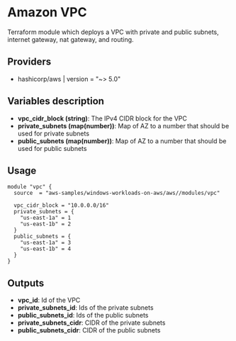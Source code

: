 # Amazon VPC

Terraform module which deploys a VPC with private and public subnets, internet gateway, nat gateway, and routing.

## Providers

- hashicorp/aws | version = "~> 5.0"

## Variables description
- **vpc_cidr_block (string)**: The IPv4 CIDR block for the VPC
- **private_subnets (map(number))**: Map of AZ to a number that should be used for private subnets
- **public_subnets (map(number))**: Map of AZ to a number that should be used for public subnets


## Usage

```hcl
module "vpc" {
  source  = "aws-samples/windows-workloads-on-aws/aws//modules/vpc"

  vpc_cidr_block = "10.0.0.0/16"
  private_subnets = {
    "us-east-1a" = 1
    "us-east-1b" = 2
  }
  public_subnets = {
    "us-east-1a" = 3
    "us-east-1b" = 4
  }
}
```
## Outputs

- **vpc_id**: Id of the VPC
- **private_subnets_id**: Ids of the private subnets
- **public_subnets_id**: Ids of the public subnets
- **private_subnets_cidr**: CIDR of the private subnets
- **public_subnets_cidr**: CIDR of the public subnets